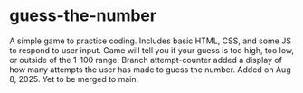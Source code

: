 # guess-the-number
A simple game to practice coding. Includes basic HTML, CSS, and some JS to respond to user input.
Game will tell you if your guess is too high, too low, or outside of the 1-100 range.
Branch attempt-counter added a display of how many attempts the user has made to guess the number. Added on Aug 8, 2025. Yet to be merged to main.
